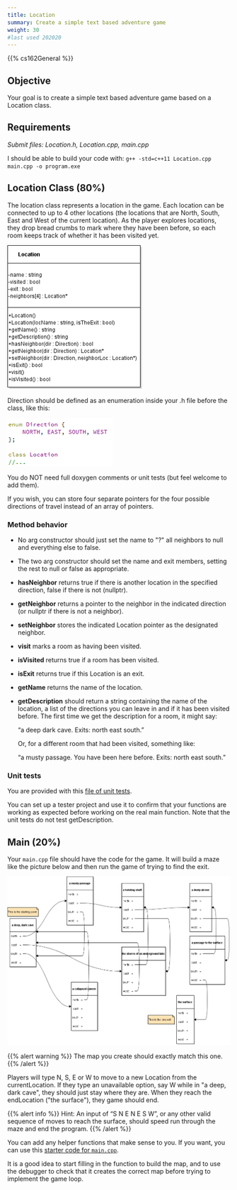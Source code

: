 ```yaml
---
title: Location
summary: Create a simple text based adventure game
weight: 30
#last used 202020
---
```


{{% cs162General %}}

## Objective

Your goal is to create a simple text based adventure game based on a
Location class.

## Requirements

*Submit files: Location.h, Location.cpp, main.cpp*

I should be able to build your code with:
`g++ -std=c++11 Location.cpp main.cpp -o program.exe`

## Location Class (80%)

The location class represents a location in the game. Each location can
be connected to up to 4 other locations (the locations that are North,
South, East and West of the current location). As the player explores
locations, they drop bread crumbs to mark where they have been before,
so each room keeps track of whether it has been visited yet.

![A UML diagram of the Location class](uml.png)

Direction should be defined as an enumeration inside your .h file before
the class, like this:

![An enum defining the four cardinal directions](direction.png)

You do NOT need full doxygen comments or unit tests (but feel welcome
to add them).

If you wish, you can store four separate pointers for the four possible
directions of travel instead of an array of pointers.

### Method behavior

- No arg constructor should just set the name to "?" all neighbors to
  null and everything else to false.

- The two arg constructor should set the name and exit members, setting
  the rest to null or false as appropriate.

- **hasNeighbor** returns true if there is another location in the
  specified direction, false if there is not (nullptr).

- **getNeighbor** returns a pointer to the neighbor in the indicated
  direction (or nullptr if there is not a neighbor).

- **setNeighbor** stores the indicated Location pointer as the
  designated neighbor.

- **visit** marks a room as having been visited.

- **isVisited** returns true if a room has been visited.

- **isExit** returns true if this Location is an exit.

- **getName** returns the name of the location.

- **getDescription** should return a string containing the name of the
  location, a list of the directions you can leave in and if it has
  been visited before. The first time we get the description for a
  room, it might say:  

  “a deep dark cave. Exits: north east south.”

  Or, for a different room that had been visited, something like:  

  “a musty passage. You have been here before. Exits: north east
  south.”

### Unit tests

You are provided with this [file of unit tests](LocationTester.cpp).

You can set up a tester project and use it to confirm that your
functions are working as expected before working on the real main
function. Note that the unit tests do not test getDescription.

## Main (20%)

Your `main.cpp` file should have the code for the game. It will build
a maze like the picture below and then run the game of trying to find
the exit.

![A map of the maze](map.png)

{{% alert warning %}}
The map you create should exactly match this one.
{{% /alert %}}

Players will type N, S, E or W to move to a new Location from the
currentLocation. If they type an unavailable option, say W while in "a
deep, dark cave", they should just stay where they are. When they reach
the endLocation ("the surface"), they game should end.

{{% alert info %}}
Hint: An input of “S N E N E S W”, or any other valid sequence of
moves to reach the surface, should speed run through the maze and end
the program.
{{% /alert %}}

You can add any helper functions that make sense to you. If you want,
you can use this [starter code for `main.cpp`](main.cpp).

It is a good idea to start filling in the function to build the map,
and to use the debugger to check that it creates the correct map before
trying to implement the game loop.
